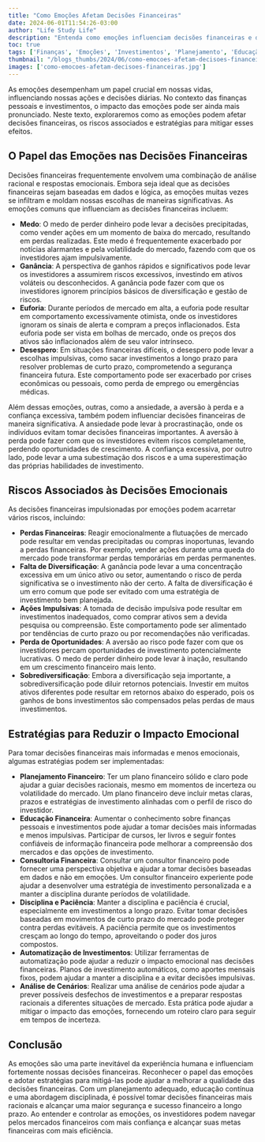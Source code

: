 ```yaml
---
title: "Como Emoções Afetam Decisões Financeiras"
date: 2024-06-01T11:54:26-03:00
author: "Life Study Life"
description: "Entenda como emoções influenciam decisões financeiras e descubra estratégias para tomar decisões mais racionais e alcançar sucesso financeiro a longo prazo."
toc: true
tags: ['Finanças', 'Emoções', 'Investimentos', 'Planejamento', 'Educação', 'Riscos', 'Consultoria', 'Controle', 'Gestão', 'Psicologia', 'Mercado', 'Estratégias', 'Diversificação', 'Comportamento', 'Pessoais']
thumbnail: "/blogs_thumbs/2024/06/como-emocoes-afetam-decisoes-financeiras.jpg"
images: ['como-emocoes-afetam-decisoes-financeiras.jpg']
---
```


As emoções desempenham um papel crucial em nossas vidas, influenciando nossas ações e decisões diárias. No contexto das finanças pessoais e investimentos, o impacto das emoções pode ser ainda mais pronunciado. Neste texto, exploraremos como as emoções podem afetar decisões financeiras, os riscos associados e estratégias para mitigar esses efeitos.

## O Papel das Emoções nas Decisões Financeiras

Decisões financeiras frequentemente envolvem uma combinação de análise racional e respostas emocionais. Embora seja ideal que as decisões financeiras sejam baseadas em dados e lógica, as emoções muitas vezes se infiltram e moldam nossas escolhas de maneiras significativas. As emoções comuns que influenciam as decisões financeiras incluem:

- **Medo**: O medo de perder dinheiro pode levar a decisões precipitadas, como vender ações em um momento de baixa do mercado, resultando em perdas realizadas. Este medo é frequentemente exacerbado por notícias alarmantes e pela volatilidade do mercado, fazendo com que os investidores ajam impulsivamente.
- **Ganância**: A perspectiva de ganhos rápidos e significativos pode levar os investidores a assumirem riscos excessivos, investindo em ativos voláteis ou desconhecidos. A ganância pode fazer com que os investidores ignorem princípios básicos de diversificação e gestão de riscos.
- **Euforia**: Durante períodos de mercado em alta, a euforia pode resultar em comportamento excessivamente otimista, onde os investidores ignoram os sinais de alerta e compram a preços inflacionados. Esta euforia pode ser vista em bolhas de mercado, onde os preços dos ativos são inflacionados além de seu valor intrínseco.
- **Desespero**: Em situações financeiras difíceis, o desespero pode levar a escolhas impulsivas, como sacar investimentos a longo prazo para resolver problemas de curto prazo, comprometendo a segurança financeira futura. Este comportamento pode ser exacerbado por crises econômicas ou pessoais, como perda de emprego ou emergências médicas.

Além dessas emoções, outras, como a ansiedade, a aversão à perda e a confiança excessiva, também podem influenciar decisões financeiras de maneira significativa. A ansiedade pode levar à procrastinação, onde os indivíduos evitam tomar decisões financeiras importantes. A aversão à perda pode fazer com que os investidores evitem riscos completamente, perdendo oportunidades de crescimento. A confiança excessiva, por outro lado, pode levar a uma subestimação dos riscos e a uma superestimação das próprias habilidades de investimento.

## Riscos Associados às Decisões Emocionais

As decisões financeiras impulsionadas por emoções podem acarretar vários riscos, incluindo:

- **Perdas Financeiras**: Reagir emocionalmente a flutuações de mercado pode resultar em vendas precipitadas ou compras inoportunas, levando a perdas financeiras. Por exemplo, vender ações durante uma queda do mercado pode transformar perdas temporárias em perdas permanentes.
- **Falta de Diversificação**: A ganância pode levar a uma concentração excessiva em um único ativo ou setor, aumentando o risco de perda significativa se o investimento não der certo. A falta de diversificação é um erro comum que pode ser evitado com uma estratégia de investimento bem planejada.
- **Ações Impulsivas**: A tomada de decisão impulsiva pode resultar em investimentos inadequados, como comprar ativos sem a devida pesquisa ou compreensão. Este comportamento pode ser alimentado por tendências de curto prazo ou por recomendações não verificadas.
- **Perda de Oportunidades**: A aversão ao risco pode fazer com que os investidores percam oportunidades de investimento potencialmente lucrativas. O medo de perder dinheiro pode levar à inação, resultando em um crescimento financeiro mais lento.
- **Sobrediversificação**: Embora a diversificação seja importante, a sobrediversificação pode diluir retornos potenciais. Investir em muitos ativos diferentes pode resultar em retornos abaixo do esperado, pois os ganhos de bons investimentos são compensados pelas perdas de maus investimentos.

## Estratégias para Reduzir o Impacto Emocional

Para tomar decisões financeiras mais informadas e menos emocionais, algumas estratégias podem ser implementadas:

- **Planejamento Financeiro**: Ter um plano financeiro sólido e claro pode ajudar a guiar decisões racionais, mesmo em momentos de incerteza ou volatilidade do mercado. Um plano financeiro deve incluir metas claras, prazos e estratégias de investimento alinhadas com o perfil de risco do investidor.
- **Educação Financeira**: Aumentar o conhecimento sobre finanças pessoais e investimentos pode ajudar a tomar decisões mais informadas e menos impulsivas. Participar de cursos, ler livros e seguir fontes confiáveis de informação financeira pode melhorar a compreensão dos mercados e das opções de investimento.
- **Consultoria Financeira**: Consultar um consultor financeiro pode fornecer uma perspectiva objetiva e ajudar a tomar decisões baseadas em dados e não em emoções. Um consultor financeiro experiente pode ajudar a desenvolver uma estratégia de investimento personalizada e a manter a disciplina durante períodos de volatilidade.
- **Disciplina e Paciência**: Manter a disciplina e paciência é crucial, especialmente em investimentos a longo prazo. Evitar tomar decisões baseadas em movimentos de curto prazo do mercado pode proteger contra perdas evitáveis. A paciência permite que os investimentos cresçam ao longo do tempo, aproveitando o poder dos juros compostos.
- **Automatização de Investimentos**: Utilizar ferramentas de automatização pode ajudar a reduzir o impacto emocional nas decisões financeiras. Planos de investimento automáticos, como aportes mensais fixos, podem ajudar a manter a disciplina e a evitar decisões impulsivas.
- **Análise de Cenários**: Realizar uma análise de cenários pode ajudar a prever possíveis desfechos de investimentos e a preparar respostas racionais a diferentes situações de mercado. Esta prática pode ajudar a mitigar o impacto das emoções, fornecendo um roteiro claro para seguir em tempos de incerteza.

## Conclusão

As emoções são uma parte inevitável da experiência humana e influenciam fortemente nossas decisões financeiras. Reconhecer o papel das emoções e adotar estratégias para mitigá-las pode ajudar a melhorar a qualidade das decisões financeiras. Com um planejamento adequado, educação contínua e uma abordagem disciplinada, é possível tomar decisões financeiras mais racionais e alcançar uma maior segurança e sucesso financeiro a longo prazo. Ao entender e controlar as emoções, os investidores podem navegar pelos mercados financeiros com mais confiança e alcançar suas metas financeiras com mais eficiência.